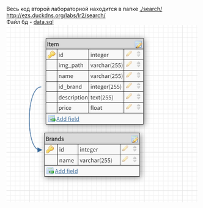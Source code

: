 
Весь код второй лабораторной находится в папке <a href="https://github.com/e2sembler/labs/tree/main/lr2/search">./search/</a> <br>
http://ezs.duckdns.org/labs/lr2/search/  <br>
Файл бд - <a href="https://github.com/e2sembler/labs/tree/main/lr2/data.sql">data.sql</a>  
<img src=https://github.com/e2sembler/labs/blob/main/lr2/database_image.png/>
